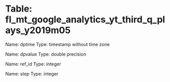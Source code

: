 Table: fl_mt_google_analytics_yt_third_q_plays_y2019m05
=======================================================

Name: dptime
Type: timestamp without time zone

Name: dpvalue
Type: double precision

Name: ref_id
Type: integer

Name: step
Type: integer


